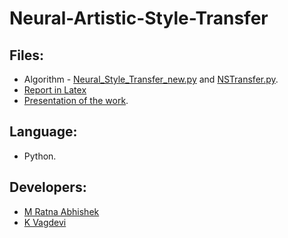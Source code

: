 # Neural-Artistic-Style-Transfer

## Files:
- Algorithm - [Neural_Style_Transfer_new.py](https://github.com/Abhishekmamidi123/Neural-Artistic-Style-Transfer/blob/master/Neural_Style_Transfer_new.py) and [NSTransfer.py](https://github.com/Abhishekmamidi123/Neural-Artistic-Style-Transfer/blob/master/NSTransfer.py).
- [Report in Latex](https://github.com/Abhishekmamidi123/Neural-Artistic-Style-Transfer/blob/master/CV_Project_Report.pdf)
- [Presentation of the work](https://github.com/Abhishekmamidi123/Neural-Artistic-Style-Transfer/blob/master/Neural%20Artistic%20Style%20Transfer_Final.pdf).

## Language:
- Python.

## Developers:
- [M Ratna Abhishek](https://github.com/Abhishekmamidi123)
- [K Vagdevi](https://github.com/vagdevik)
